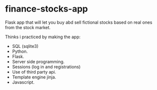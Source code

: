 # finance-stocks-app
Flask app that will let you buy abd sell fictional stocks based on real ones from the stock market.

Thinks i practiced by making the app:

- SQL (sqlite3)
- Python.
- Flask.
- Server side programming.
- Sessions (log in and registrations)
- Use of third party api.
- Template engine jinja.
- Javascript.

